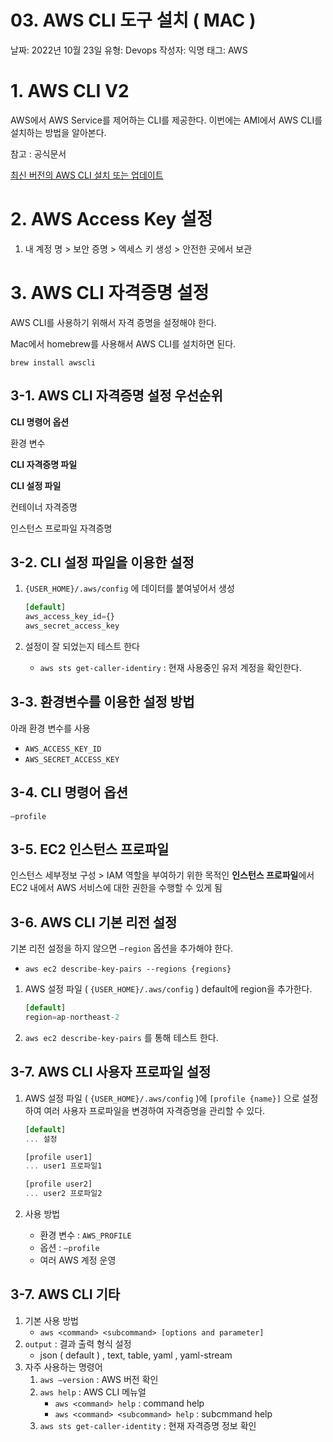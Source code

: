 # 03. AWS CLI 도구 설치 ( MAC )

날짜: 2022년 10월 23일
유형: Devops
작성자: 익명
태그: AWS

# 1.  AWS CLI V2

AWS에서 AWS Service를 제어하는 CLI를 제공한다. 이번에는 AMI에서 AWS CLI를 설치하는 방법을 알아본다.

참고 : 공식문서

[최신 버전의 AWS CLI 설치 또는 업데이트](https://docs.aws.amazon.com/ko_kr/cli/latest/userguide/getting-started-install.html)

# 2. AWS Access Key 설정

1. 내 계정 명 > 보안 증명 > 엑세스 키 생성 > 안전한 곳에서 보관

# 3. AWS CLI 자격증명 설정

AWS CLI를 사용하기 위해서 자격 증명을 설정해야 한다.

Mac에서 homebrew를 사용해서 AWS CLI를 설치하면 된다.

`brew install awscli`

## 3-1. AWS CLI 자격증명 설정 우선순위

**CLI 명령어 옵션**

환경 변수

**CLI 자격증명 파일**

**CLI 설정 파일**

컨테이너 자격증명

인스턴스 프로파일 자격증명

## 3-2. CLI 설정 파일을 이용한 설정

1. `{USER_HOME}/.aws/config` 에 데이터를 붙여넣어서 생성
    
    ```jsx
    [default]
    aws_access_key_id={}
    aws_secret_access_key
    ```
    
2. 설정이 잘 되었는지 테스트 한다 
    - `aws sts get-caller-identiry` : 현재 사용중인 유저 계정을 확인한다.

## 3-3. 환경변수를 이용한 설정 방법

아래 환경 변수를 사용

- `AWS_ACCESS_KEY_ID`
- `AWS_SECRET_ACCESS_KEY`

## 3-4. CLI 명령어 옵션

`—profile`

## 3-5. EC2 인스턴스 프로파일

인스턴스 세부정보 구성 > IAM 역할을 부여하기 위한 목적인 **인스턴스 프로파일**에서 EC2 내에서 AWS 서비스에 대한 권한을 수행할 수 있게 됨

## 3-6. AWS CLI 기본 리전 설정

기본 리전 설정을 하지 않으면 `—region` 옵션을 추가해야 한다.

- `aws ec2 describe-key-pairs --regions {regions}`
1. AWS 설정 파일 ( `{USER_HOME}/.aws/config` ) default에 region을 추가한다.
    
    ```jsx
    [default]
    region=ap-northeast-2
    ```
    
2. `aws ec2 describe-key-pairs` 를 통해 테스트 한다.

## 3-7. AWS CLI 사용자 프로파일 설정

1. AWS 설정 파일 ( `{USER_HOME}/.aws/config` )에 `[profile {name}]` 으로 설정하여 여러 사용자 프로파일을 변경하여 자격증명을 관리할 수 있다.
    
    ```jsx
    [default]
    ... 설정
    
    [profile user1]
    ... user1 프로파일1
    
    [profile user2]
    ... user2 프로파일2
    ```
    
2. 사용 방법
    - 환경 변수 : `AWS_PROFILE`
    - 옵션         : `—profile`
    - 여러 AWS 계정 운영

## 3-7.  AWS CLI 기타

1. 기본 사용 방법
    - `aws <command> <subcommand> [options and parameter]`
2. `output` : 결과 출력 형식 설정
    - json ( default ) , text, table, yaml , yaml-stream
3. 자주 사용하는 명령어
    1. `aws —version` : AWS 버전 확인
    2. `aws help` : AWS CLI 메뉴얼
        - `aws <command> help` : command help
        - `aws <command> <subcommand> help` : subcmmand help
    3. `aws sts get-caller-identity` : 현재 자격증명 정보 확인